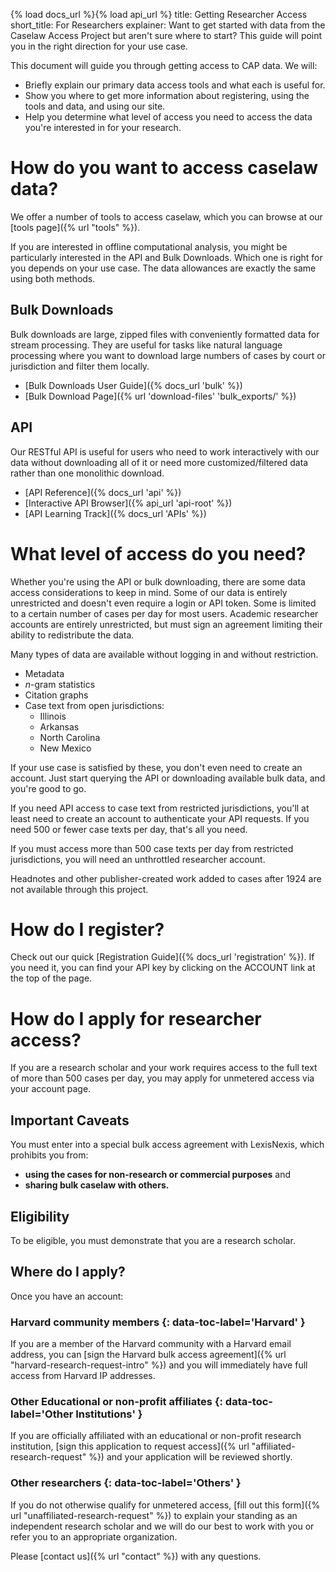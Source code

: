 {% load docs_url %}{% load api_url %}
title: Getting Researcher Access
short_title: For Researchers
explainer: Want to get started with data from the Caselaw Access Project but aren't sure where to start? This guide will point you in the right direction for your use case.

This document will guide you through getting access to CAP data. We will:

* Briefly explain our primary data access tools and what each is useful for.
* Show you where to get more information about registering, using the tools and data, and using our site.
* Help you determine what level of access you need to access the data you're interested in for your research.


# How do you want to access caselaw data? 

We offer a number of tools to access caselaw, which you can browse at our
[tools page]({% url "tools" %}).

If you are interested in offline computational analysis, you might be particularly
interested in the API and Bulk Downloads.
Which one is right for you depends on your use case. The data
allowances are exactly the same using both methods.

## Bulk Downloads

Bulk downloads are large, zipped files with conveniently formatted data
for stream processing.
They are useful for tasks like natural language processing where you want
to download large numbers of cases by court or jurisdiction and filter them
locally.

* [Bulk Downloads User Guide]({% docs_url 'bulk' %})
* [Bulk Download Page]({% url 'download-files' 'bulk_exports/' %})

## API

Our RESTful API is useful for users who need to work interactively with
our data without downloading all of it or need more customized/filtered
data rather than one monolithic download.

*   [API Reference]({% docs_url 'api' %})
*   [Interactive API Browser]({% api_url 'api-root' %})
*   [API Learning Track]({% docs_url 'APIs' %})

# What level of access do you need?

Whether you're using the API or bulk downloading, there are some data
access considerations to keep in mind. Some of our data is entirely
unrestricted and doesn't even require a login or API token. Some is
limited to a certain number of cases per day for most users. Academic
researcher accounts are entirely unrestricted, but must sign an
agreement limiting their ability to redistribute the data.

Many types of data are available without logging in and without
restriction.

*   Metadata
*   _n_-gram statistics
*   Citation graphs
*   Case text from open jurisdictions:
    *   Illinois
    *   Arkansas
    *   North Carolina
    *   New Mexico

If your use case is satisfied by these, you don't even need to
create an account. Just start querying the API or downloading available
bulk data, and you're good to go.

If you need API access to case text from restricted jurisdictions, you'll at
least need to create an account to authenticate your API
requests. If you need 500 or fewer case texts per day,
that's all you need.

If you must access more than 500 case texts per day from restricted
jurisdictions, you will need an unthrottled researcher account.

Headnotes and other publisher-created work added to cases after 1924 are
not available through this project.

# How do I register?

Check out our quick [Registration
Guide]({% docs_url 'registration' %}). If
you need it, you can find your API key by clicking on the ACCOUNT link
at the top of the page.

# How do I apply for researcher access?

If you are a research scholar and your work requires access to the full text of more than 500 cases per day, you may 
apply for unmetered access via your account page.

## Important Caveats
You must enter into a special bulk access agreement with LexisNexis, which prohibits you from:

*  **using the cases for non-research or commercial purposes** and
*  **sharing bulk caselaw with others.**

## Eligibility

To be eligible, you must demonstrate that you are a research scholar.

## Where do I apply?
 
Once you have an account:
 
### Harvard community members {: data-toc-label='Harvard' }

If you are a member of the Harvard community with a Harvard email address, you can 
[sign the Harvard bulk access agreement]({% url "harvard-research-request-intro" %}) and you will immediately have full 
access from Harvard IP addresses.

### Other Educational or non-profit affiliates {: data-toc-label='Other Institutions' }

If you are officially affiliated with an educational or non-profit research institution, 
[sign this application to request access]({% url "affiliated-research-request" %}) and your application will be 
reviewed shortly.

### Other researchers {: data-toc-label='Others' }

If you do not otherwise qualify for unmetered access, [fill out this form]({% url "unaffiliated-research-request" %}) 
to explain your standing as an independent research scholar and we will do our best to work with you or refer you to an 
appropriate organization.

Please [contact us]({% url "contact" %}) with any questions.
